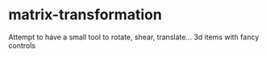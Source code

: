 # matrix-transformation
Attempt to have a small tool to rotate, shear, translate... 3d items with fancy controls
